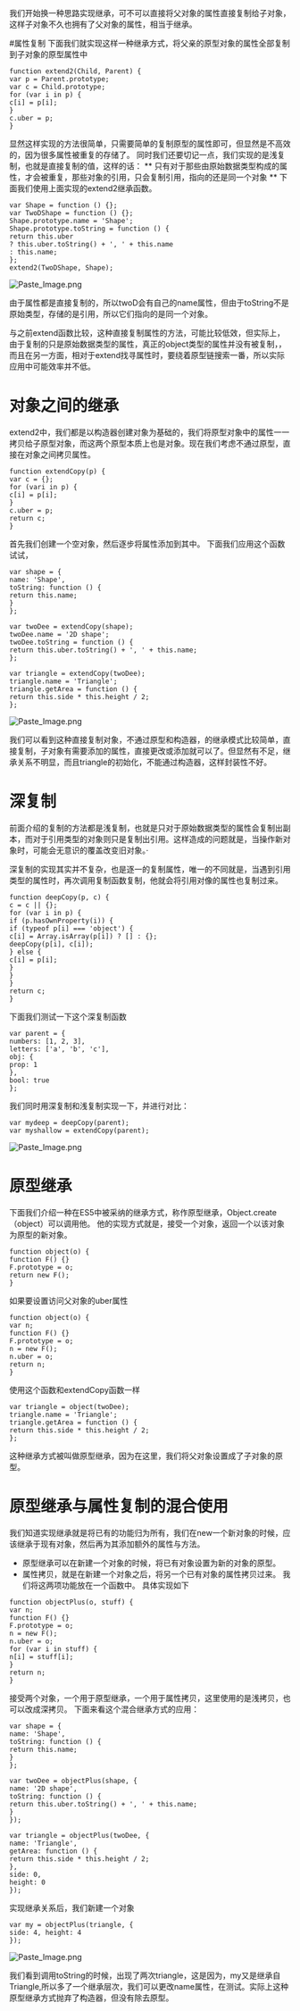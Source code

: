 我们开始换一种思路实现继承，可不可以直接将父对象的属性直接复制给子对象，这样子对象不久也拥有了父对象的属性，相当于继承。

#属性复制
下面我们就实现这样一种继承方式，将父亲的原型对象的属性全部复制到子对象的原型属性中
```
function extend2(Child, Parent) {
var p = Parent.prototype;
var c = Child.prototype;
for (var i in p) {
c[i] = p[i];
}
c.uber = p;
}
```
显然这样实现的方法很简单，只需要简单的复制原型的属性即可，但显然是不高效的，因为很多属性被重复的存储了。
同时我们还要切记一点，我们实现的是浅复制，也就是直接复制的值，这样的话：
** 只有对于那些由原始数据类型构成的属性，才会被重复，那些对象的引用，只会复制引用，指向的还是同一个对象 **
下面我们使用上面实现的extend2继承函数。
```
var Shape = function () {};
var TwoDShape = function () {};
Shape.prototype.name = 'Shape';
Shape.prototype.toString = function () {
return this.uber
? this.uber.toString() + ', ' + this.name
: this.name;
};
extend2(TwoDShape, Shape);
```

![Paste_Image.png](http://upload-images.jianshu.io/upload_images/1234352-75ecbadaa6a40b0d.png?imageMogr2/auto-orient/strip%7CimageView2/2/w/1240)

由于属性都是直接复制的，所以twoD会有自己的name属性，但由于toString不是原始类型，存储的是引用，所以它们指向的是同一个对象。

与之前extend函数比较，这种直接复制属性的方法，可能比较低效，但实际上，由于复制的只是原始数据类型的属性，真正的object类型的属性并没有被复制，，而且在另一方面，相对于extend找寻属性时，要绕着原型链搜索一番，所以实际应用中可能效率并不低。

# 对象之间的继承
extend2中，我们都是以构造器创建对象为基础的，我们将原型对象中的属性一一拷贝给子原型对象，而这两个原型本质上也是对象。现在我们考虑不通过原型，直接在对象之间拷贝属性。
```
function extendCopy(p) {
var c = {};
for (vari in p) {
c[i] = p[i];
}
c.uber = p;
return c;
}
```
首先我们创建一个空对象，然后逐步将属性添加到其中。
下面我们应用这个函数试试，
```
var shape = {
name: 'Shape',
toString: function () {
return this.name;
}
};

var twoDee = extendCopy(shape);
twoDee.name = '2D shape';
twoDee.toString = function () {
return this.uber.toString() + ', ' + this.name;
};

var triangle = extendCopy(twoDee);
triangle.name = 'Triangle';
triangle.getArea = function () {
return this.side * this.height / 2;
};
```

![Paste_Image.png](http://upload-images.jianshu.io/upload_images/1234352-a20ab6ec57912c49.png?imageMogr2/auto-orient/strip%7CimageView2/2/w/1240)

我们可以看到这种直接复制对象，不通过原型和构造器，的继承模式比较简单，直接复制，子对象有需要添加的属性，直接更改或添加就可以了。但显然有不足，继承关系不明显，而且triangle的初始化，不能通过构造器，这样封装性不好。

# 深复制
前面介绍的复制的方法都是浅复制，也就是只对于原始数据类型的属性会复制出副本，而对于引用类型的对象则只是复制出引用。这样造成的问题就是，当操作新对象时，可能会无意识的覆盖改变旧对象。·

深复制的实现其实并不复杂，也是逐一的复制属性，唯一的不同就是，当遇到引用类型的属性时，再次调用复制函数复制，他就会将引用对像的属性也复制过来。

```
function deepCopy(p, c) {
c = c || {};
for (var i in p) {
if (p.hasOwnProperty(i)) {
if (typeof p[i] === 'object') {
c[i] = Array.isArray(p[i]) ? [] : {};
deepCopy(p[i], c[i]);
} else {
c[i] = p[i];
}
}
}
return c;
}
```

下面我们测试一下这个深复制函数
```
var parent = {
numbers: [1, 2, 3],
letters: ['a', 'b', 'c'],
obj: {
prop: 1
},
bool: true
};
```

我们同时用深复制和浅复制实现一下，并进行对比：
```
var mydeep = deepCopy(parent);
var myshallow = extendCopy(parent);
```

![Paste_Image.png](http://upload-images.jianshu.io/upload_images/1234352-9bfa916e113bda6c.png?imageMogr2/auto-orient/strip%7CimageView2/2/w/1240)

# 原型继承
下面我们介绍一种在ES5中被采纳的继承方式，称作原型继承，Object.create（object）可以调用他。
他的实现方式就是，接受一个对象，返回一个以该对象为原型的新对象。

```
function object(o) {
function F() {}
F.prototype = o;
return new F();
}
```
如果要设置访问父对象的uber属性
```
function object(o) {
var n;
function F() {}
F.prototype = o;
n = new F();
n.uber = o;
return n;
}
```
使用这个函数和extendCopy函数一样
```
var triangle = object(twoDee);
triangle.name = 'Triangle';
triangle.getArea = function () {
return this.side * this.height / 2;
};
```
这种继承方式被叫做原型继承，因为在这里，我们将父对象设置成了子对象的原型。

# 原型继承与属性复制的混合使用
我们知道实现继承就是将已有的功能归为所有，我们在new一个新对象的时候，应该继承于现有对象，然后再为其添加额外的属性与方法。
* 原型继承可以在新建一个对象的时候，将已有对象设置为新的对象的原型。
* 属性拷贝，就是在新建一个对象之后，将另一个已有对象的属性拷贝过来。
我们将这两项功能放在一个函数中。
具体实现如下
```
function objectPlus(o, stuff) {
var n;
function F() {}
F.prototype = o;
n = new F();
n.uber = o;
for (var i in stuff) {
n[i] = stuff[i];
}
return n;
}
```
接受两个对象，一个用于原型继承，一个用于属性拷贝，这里使用的是浅拷贝，也可以改成深拷贝。
下面来看这个混合继承方式的应用：
```
var shape = {
name: 'Shape',
toString: function () {
return this.name;
}
};
```
```
var twoDee = objectPlus(shape, {
name: '2D shape',
toString: function () {
return this.uber.toString() + ', ' + this.name;
}
});
```
```
var triangle = objectPlus(twoDee, {
name: 'Triangle',
getArea: function () {
return this.side * this.height / 2;
},
side: 0,
height: 0
});
```
实现继承关系后，我们新建一个对象
```
var my = objectPlus(triangle, {
side: 4, height: 4
});
```

![Paste_Image.png](http://upload-images.jianshu.io/upload_images/1234352-7696f0c7d31e829f.png?imageMogr2/auto-orient/strip%7CimageView2/2/w/1240)

我们看到调用toString的时候，出现了两次triangle，这是因为，my又是继承自Triangle,所以多了一个继承层次，我们可以更改name属性，在测试。实际上这种原型继承方式抛弃了构造器，但没有除去原型。
